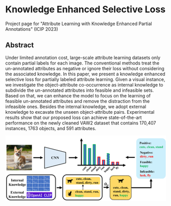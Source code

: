 # Knowledge Enhanced Selective Loss
Project page for "Attribute Learning with Knowledge Enhanced Partial Annotations" (ICIP 2023)


## Abstract 

Under limited annotation cost, large-scale attribute learning datasets only contain partial labels for each image. The conventional methods treat the un-annotated attributes as negative or ignore their loss without considering the associated knowledge. In this paper, we present a knowledge enhanced selective loss for partially labeled attribute learning. Given a visual instance, we investigate the object-attribute co-occurrence as internal knowledge to subdivide the un-annotated attributes into feasible and infeasible sets. Based on that, we can enhance the model to focus on the learning of feasible un-annotated attributes and remove the distraction from the infeasible ones. Besides the internal knowledge, we adopt external knowledge to excavate the unseen object-attribute pairs. Experimental results show that our proposed loss can achieve state-of-the-art performance on the newly cleaned VAW2 dataset that contains 170,407 instances, 1763 objects, and 591 attributes.

![Fig2](kesl_fig2.png)

